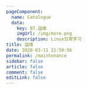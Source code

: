 ```yaml
---
pageComponent: 
  name: Catalogue
  data: 
    key: 07.运维
    imgUrl: /img/more.png
    description: Linux日常学习
title: 运维
date: 2020-03-11 21:50:56
permalink: /maintenance
sidebar: false
article: false
comment: false
editLink: false
---
```

